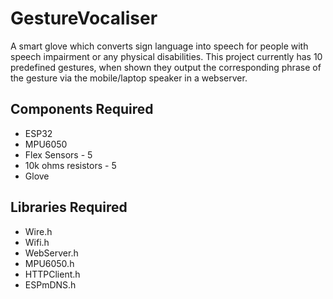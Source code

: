 # GestureVocaliser
A smart glove which converts sign language into speech for people with speech impairment or any physical disabilities. This project currently has 10 predefined gestures, when shown they output the corresponding phrase of the gesture via the mobile/laptop speaker in a webserver.

## Components Required
- ESP32
- MPU6050
- Flex Sensors - 5
- 10k ohms resistors - 5
- Glove

## Libraries Required
- Wire.h
- Wifi.h
- WebServer.h
- MPU6050.h
- HTTPClient.h
- ESPmDNS.h
